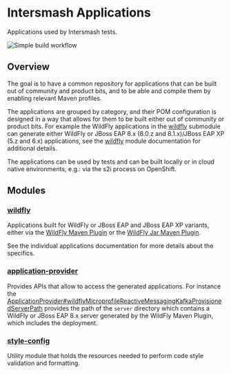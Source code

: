 # Intersmash Applications

Applications used by Intersmash tests.

![Simple build workflow](https://github.com/Intersmash/intersmash-applications/actions/workflows/simple-build.yml/badge.svg)

## Overview 

The goal is to have a common repository for applications that can be built out of community and product bits,
and to be able and compile them by enabling relevant Maven profiles.

The applications are grouped by category, and their POM configuration is designed in a way that allows for them to 
be built either out of community or product bits. 
For example the WildFly applications in the [wildfly](./wildfly) submodule can generate either WildFly or 
JBoss EAP 8.x (8.0.z and 8.1.x)/JBoss EAP XP (5.z and 6.x) applications, see the [wildfly](./wildfly/README.md) module documentation 
for additional details.

The applications can be used by tests and can be built locally or in cloud native environments, e.g.: via the s2i 
process on OpenShift. 

## Modules

### [wildfly](./wildfly)

Applications built for WildFly or JBoss EAP and JBoss EAP XP variants, either via the 
[WildFly Maven Plugin](https://github.com/wildfly/wildfly-maven-plugin) or the 
[WildFly Jar Maven Plugin](https://github.com/wildfly-extras/wildfly-jar-maven-plugin).

See the individual applications documentation for more details about the specifics.

### [application-provider](./application-provider)

Provides APIs that allow to access the generated applications.
For instance the 
[ApplicationProvider#wildflyMicroprofileReactiveMessagingKafkaProvisionedServerPath](application-provider/src/main/java/org/jboss/intersmash/applications/ApplicationProvider.java) provides the path of 
the `server` directory which contains a WildFly or JBoss EAP 8.x server generated by the WildFly Maven Plugin, which 
includes the deployment.

### [style-config](./style-config)

Utility module that holds the resources needed to perform code style validation and formatting. 
